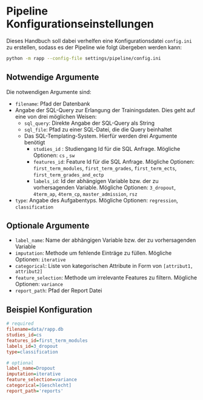 # Pipeline Konfigurationseinstellungen

Dieses Handbuch soll dabei verhelfen eine Konfigurationsdatei ```config.ini``` zu erstellen, sodass es der Pipeline wie folgt übergeben werden kann:

```bash
python -m rapp --config-file settings/pipeline/config.ini
```

## Notwendige Argumente

Die notwendigen Argumente sind:

- `filename`: Pfad der Datenbank
- Angabe der SQL-Query zur Erlangung der Trainingsdaten. Dies geht auf eine von drei möglichen Weisen:
  - `sql_query`: Direkte Angabe der SQL-Query als String
  - `sql_file`: Pfad zu einer SQL-Datei, die die Query beinhaltet
  - Das SQL-Templating-System. Hierfür werden drei Argumente benötigt
    - `studies_id` : Studiengang Id für die SQL Anfrage. Mögliche Optionen: `cs` , `sw`
    - `features_id`: Feature Id für die SQL Anfrage. Mögliche Optionen: `first_term_modules`, `first_term_grades`, `first_term_ects`, `first_term_grades_and_ectp`
    - `labels_id`:  Id der abhängigen Variable bzw. der zu vorhersagenden Variable. Mögliche Optionen: `3_dropout`, `4term_ap`, `4term_cp`, `master_admission`, `rsz`
- `type`: Angabe des Aufgabentyps. Mögliche Optionen: `regression`, `classification`


## Optionale Argumente

- `label_name`: Name der abhängigen Variable bzw. der zu vorhersagenden Variable
- `imputation`: Methode um fehlende Einträge zu füllen. Mögliche Optionen: `iterative`
- `categorical`: Liste von kategorischen Attribute in Form von `[attribut1, attribut2]`
- `feature_selection`: Methode um irrelevante Features zu filtern. Mögliche Optionen: `variance`
- `report_path`: Pfad der Report Datei

## Beispiel Konfiguration

```ini
# required
filename=data/rapp.db
studies_id=cs
features_id=first_term_modules
labels_id=3_dropout
type=classification

# optional
label_name=Dropout
imputation=iterative
feature_selection=variance
categorical=[Geschlecht]
report_path='reports'
```
